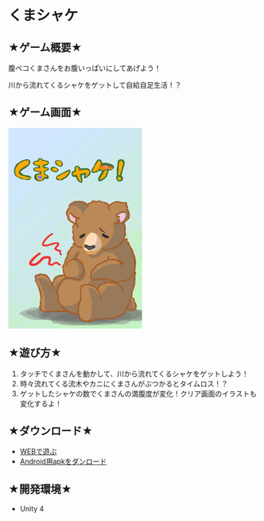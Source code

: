 くまシャケ
================

★ゲーム概要★
--------------------

腹ペコくまさんをお腹いっぱいにしてあげよう！

川から流れてくるシャケをゲットして自給自足生活！？



★ゲーム画面★
--------------------

![game screen 1](./images/game_screen_1.png)


★遊び方★
--------------------

1. タッチでくまさんを動かして、川から流れてくるシャケをゲットしよう！
2. 時々流れてくる流木やカニにくまさんがぶつかるとタイムロス！？
3. ゲットしたシャケの数でくまさんの満腹度が変化！クリア画面のイラストも変化するよ！


★ダウンロード★
--------------------

- [WEBで遊ぶ](http://MasatoMatsumura.github.io/DorasuGameJam3rd)
- [Android用apkをダンロード](https://github.com/MasatoMatsumura/DorasuGameJam3rd/releases)



★開発環境★
--------------------
- Unity 4
